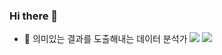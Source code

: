 ### Hi there 👋



- 🔭 의미있는 결과를 도출해내는 데이터 분석가
<img src="https://img.shields.io/badge/JavaScript-FFCA28?style=flat-square&logo=Javascript&logoColor=black"/> <img src="https://img.shields.io/badge/Python-FFCA28?style=flat-square&logo=Python&logoColor=blue"/>

